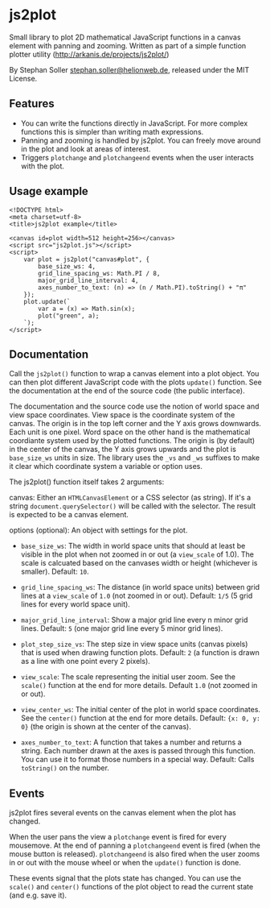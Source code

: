 # js2plot

Small library to plot 2D mathematical JavaScript functions in a canvas element with panning and
zooming. Written as part of a simple function plotter utility (http://arkanis.de/projects/js2plot/)

By Stephan Soller <stephan.soller@helionweb.de>, released under the MIT License.


## Features

- You can write the functions directly in JavaScript. For more complex functions this is
  simpler than writing math expressions.
- Panning and zooming is handled by js2plot. You can freely move around in the plot and
  look at areas of interest.
- Triggers `plotchange` and `plotchangeend` events when the user interacts with the plot.


## Usage example

    <!DOCTYPE html>
    <meta charset=utf-8>
    <title>js2plot example</title>
    
    <canvas id=plot width=512 height=256></canvas>
    <script src="js2plot.js"></script>
    <script>
        var plot = js2plot("canvas#plot", {
            base_size_ws: 4,
            grid_line_spacing_ws: Math.PI / 8,
            major_grid_line_interval: 4,
            axes_number_to_text: (n) => (n / Math.PI).toString() + "π"
        });
        plot.update(`
            var a = (x) => Math.sin(x);
            plot("green", a);
        `);
    </script>


## Documentation

Call the `js2plot()` function to wrap a canvas element into a plot object. You can then plot different
JavaScript code with the plots `update()` function. See the documentation at the end of the
source code (the public interface).

The documentation and the source code use the notion of world space and view space coordinates.
View space is the coordinate system of the canvas. The origin is in the top left corner and the Y axis
grows downwards. Each unit is one pixel. Word space on the other hand is the mathematical coordiante
system used by the plotted functions. The origin is (by default) in the center of the canvas, the Y axis
grows upwards and the plot is `base_size_ws` units in size. The library uses the `_vs` and `_ws`
suffixes to make it clear which coordinate system a variable or option uses.

The js2plot() function itself takes 2 arguments:

canvas: Either an `HTMLCanvasElement` or a CSS selector (as string). If it's a string
    `document.querySelector()` will be called with the selector. The result is expected to be
    a canvas element.

options (optional): An object with settings for the plot.
  
- `base_size_ws`: The width in world space units that should at least be visible in the plot
      when not zoomed in or out (a `view_scale` of 1.0). The scale is calcuated based on the
      canvases width or height (whichever is smaller). Default: `10`.
  
- `grid_line_spacing_ws`: The distance (in world space units) between grid lines at a `view_scale`
      of `1.0` (not zoomed in or out). Default: `1/5` (5 grid lines for every world space unit).
  
- `major_grid_line_interval`: Show a major grid line every n minor grid lines. Default: `5` (one
      major grid line every 5 minor grid lines).
  
- `plot_step_size_vs`: The step size in view space units (canvas pixels) that is used when drawing
      function plots. Default: `2` (a function is drawn as a line with one point every 2 pixels).
  
- `view_scale`: The scale representing the initial user zoom. See the `scale()` function at the end
      for more details. Default `1.0` (not zoomed in or out).
  
- `view_center_ws`: The initial center of the plot in world space coordinates. See the `center()` function
      at the end for more details. Default: `{x: 0, y: 0}` (the origin is shown at the center of the canvas).
  
- `axes_number_to_text`: A function that takes a number and returns a string. Each number drawn
      at the axes is passed through this function. You can use it to format those numbers in a special
      way. Default: Calls `toString()` on the number.


## Events

js2plot fires several events on the canvas element when the plot has changed.

When the user pans the view a `plotchange` event is fired for every mousemove. At the end of
panning a `plotchangeend` event is fired (when the mouse button is released). `plotchangeend` is
also fired when the user zooms in or out with the mouse wheel or when the `update()` function is done.

These events signal that the plots state has changed. You can use the `scale()` and `center()`
functions of the plot object to read the current state (and e.g. save it).